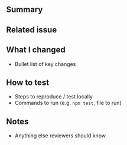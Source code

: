 ## Summary


<!-- Summarize your changes in 1-2 sentences -->


## Related issue


<!-- Link issue number, e.g. #12, if applicable -->


## What I changed


- Bullet list of key changes


## How to test


- Steps to reproduce / test locally
- Commands to run (e.g. `npm test`, file to run)


## Notes


- Anything else reviewers should know